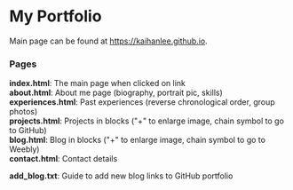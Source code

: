 # My Portfolio

Main page can be found at https://kaihanlee.github.io. 

<h3> Pages </h3>

**index.html**: The main page when clicked on link  
**about.html**: About me page (biography, portrait pic, skills)  
**experiences.html**: Past experiences (reverse chronological order, group photos)  
**projects.html**: Projects in blocks ("+" to enlarge image, chain symbol to go to GitHub)  
**blog.html**: Blog in blocks ("+" to enlarge image, chain symbol to go to Weebly)  
**contact.html**: Contact details  
  
**add_blog.txt**: Guide to add new blog links to GitHub portfolio


